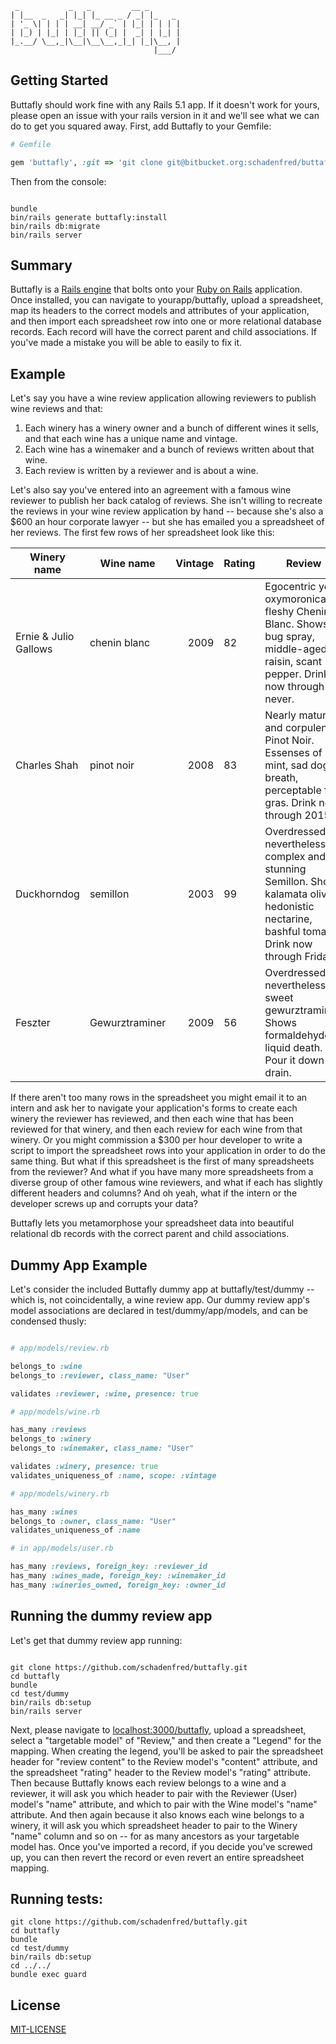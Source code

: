      _           _   _         __ _       
    | |__  _   _| |_| |_ __ _ / _| |_   _
    | '_ \| | | | __| __/ _` | |_| | | | |
    | |_) | |_| | |_| || (_| |  _| | |_| |
    |_.__/ \__,_|\__|\__\__,_|_| |_|\__, |
                                    |___/


## Getting Started

Buttafly should work fine with any Rails 5.1 app. If it doesn't work for yours, please open an issue with your rails version in it and we'll see what we can do to get you squared away. First, add Buttafly to your Gemfile:

```ruby
# Gemfile

gem 'buttafly', :git => 'git clone git@bitbucket.org:schadenfred/buttafly.git'

```

Then from the console:

```console

bundle
bin/rails generate buttafly:install
bin/rails db:migrate
bin/rails server

```

## Summary

Buttafly is a [Rails engine](http://guides.rubyonrails.org/engines.html) that bolts onto your [Ruby on Rails](http://rubyonrails.org/) application. Once installed, you can navigate to yourapp/buttafly, upload a spreadsheet, map its headers to the correct models and attributes of your application, and then import each spreadsheet row into one or more relational database records. Each record will have the correct parent and child associations. If you've made a mistake you will be able to easily to fix it.

## Example

Let's say you have a wine review application allowing reviewers to publish wine reviews and that:

1. Each winery has a winery owner and a bunch of different wines it sells, and that each wine has a unique name and vintage.
2. Each wine has a winemaker and a bunch of reviews written about that wine.
3. Each review is written by a reviewer and is about a wine.

Let's also say you've entered into an agreement with a famous wine reviewer to publish her back catalog of reviews. She isn't willing to recreate the reviews in your wine review application by hand -- because she's also a $600 an hour corporate lawyer -- but she has emailed you a spreadsheet of her reviews. The first few rows of her spreadsheet look like this:

| Winery name           | Wine name     | Vintage | Rating  | Review  |
| --------------        |---------------|--------:|-------- |---------|
| Ernie & Julio Gallows | chenin blanc  | 2009    | 82      | Egocentric yet oxymoronically fleshy Chenin Blanc. Shows bug spray, middle-aged raisin, scant pepper. Drink now through never. |
| Charles Shah          | pinot noir    | 2008    | 83      | Nearly matured and corpulent Pinot Noir. Essenses of mint, sad dog-breath, perceptable fois gras. Drink now through 2015. |
| Duckhorndog           | semillon      | 2003    | 99      | Overdressed nevertheless complex and stunning Semillon. Shows kalamata olive, hedonistic nectarine, bashful tomato. Drink now through Friday. |
| Feszter           | Gewurztraminer      | 2009    | 56      | Overdressed nevertheless sweet gewurztraminer. Shows formaldehyde, liquid death. Pour it down the drain. |

If there aren't too many rows in the spreadsheet you might email it to an intern and ask her to navigate your application's forms to create each winery the reviewer has reviewed, and then each wine that has been reviewed for that winery, and then each review for each wine from that winery. Or you might commission a $300 per hour developer to write a script to import the spreadsheet rows into your application in order to do the same thing. But what if this spreadsheet is the first of many spreadsheets from the reviewer? And what if you have many more spreadsheets from a diverse group of other famous wine reviewers, and what if each has slightly different headers and columns? And oh yeah, what if the intern or the developer screws up and corrupts your data?

Buttafly lets you metamorphose your spreadsheet data into beautiful relational db records with the correct parent and child associations.

## Dummy App Example

Let's consider the included Buttafly dummy app at buttafly/test/dummy -- which is, not coincidentally, a wine review app. Our dummy review app's model associations are declared in test/dummy/app/models, and can be condensed thusly:

```ruby

# app/models/review.rb

belongs_to :wine
belongs_to :reviewer, class_name: "User"

validates :reviewer, :wine, presence: true

# app/models/wine.rb

has_many :reviews
belongs_to :winery
belongs_to :winemaker, class_name: "User"

validates :winery, presence: true
validates_uniqueness_of :name, scope: :vintage  

# app/models/winery.rb

has_many :wines
belongs_to :owner, class_name: "User"
validates_uniqueness_of :name

# in app/models/user.rb

has_many :reviews, foreign_key: :reviewer_id
has_many :wines_made, foreign_key: :winemaker_id
has_many :wineries_owned, foreign_key: :owner_id

```

## Running the dummy review app

Let's get that dummy review app running:

```console

git clone https://github.com/schadenfred/buttafly.git
cd buttafly
bundle
cd test/dummy
bin/rails db:setup
bin/rails server

```

Next, please navigate to [localhost:3000/buttafly](http://localhost:3000/buttafly), upload a spreadsheet, select a "targetable model" of "Review," and then create a "Legend" for the mapping. When creating the legend, you'll be asked to pair the spreadsheet header for "review content" to the Review model's "content" attribute, and the spreadsheet "rating" header to the Review model's "rating" attribute. Then because Buttafly knows each review belongs to a wine and a reviewer, it will ask you which header to pair with the Reviewer (User) model's "name" attribute, and which to pair with the Wine model's "name" attribute. And then again because it also knows each wine belongs to a winery, it will ask you which spreadsheet header to pair to the Winery "name" column and so on -- for as many ancestors as your targetable model has. Once you've imported a record, if you decide you've screwed up, you can then revert the record or even revert an entire spreadsheet mapping.

## Running tests:

```console
git clone https://github.com/schadenfred/buttafly.git
cd buttafly
bundle
cd test/dummy
bin/rails db:setup
cd ../../
bundle exec guard
```

## License

[MIT-LICENSE](http://en.wikipedia.org/wiki/MIT_License)
